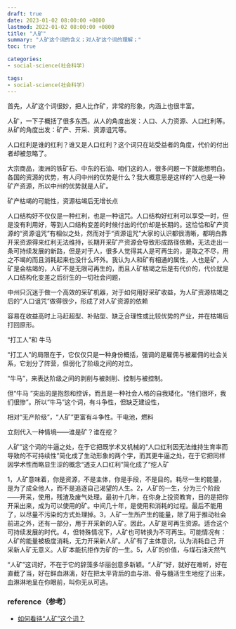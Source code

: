 ```yaml
---
draft: true
date: 2023-01-02 08:00:00 +0800
lastmod: 2022-01-02 08:00:00 +0800
title: "人矿"
summary: "人矿这个词的含义；对人矿这个词的理解；"
toc: true

categories:
- social-science(社会科学)

tags:
- social-science(社会科学)
---
```


首先，人矿这个词很妙，把人比作矿，非常的形象，内涵上也很丰富。

人矿，一下子概括了很多东西。从人的角度出发：人口、人力资源、人口红利等。从矿的角度出发：矿产、开采、资源诅咒等。

人口红利是谁的红利？谁又是人口红利？这个词只在站受益者的角度，代价的付出者却被忽略了。

大宗商品，澳洲的铁矿石、中东的石油、咱们这的人，很多问题一下就能想明白。各国的资源的优势，有人问中州的优势是什么？我大概意思是这样的“人也是一种矿产资源，所以中州的优势就是人矿。

矿产枯竭的可能性，资源枯竭后无增长点

人口结构好不仅仅是一种红利，也是一种诅咒。人口结构好红利可以享受一时，但是没有利用好，等到人口结构变差的时候付出的代价却是长期的。这恰恰和矿产资源的“资源诅咒”有相似之处，然而对于“资源诅咒”大家的认识都很清晰，都明白靠开采资源得来红利无法维持，长期开采矿产资源会导致形成路径依赖，无法走出一条可持续发展的新路，但是对于人，很多人觉得其人是可再生的，是取之不尽，用之不竭的而且消耗起来也没什么坏外。我认为人和矿有相通的属性，人也是矿，人矿是会枯竭的，人矿不是无限可再生的，而且人矿枯竭之后是有代价的，代价就是人口结构化变差之后衍生的一切社会问题，

中州只沉迷于做一个高效的采矿机器，对于如何用好采矿收益，为人矿资源枯竭之后的“人口诅咒”做得很少，形成了对人矿资源的依赖

容易在收益高时上马赶超型、补贴型、缺乏合理性或比较优势的产业，并在枯竭后打回原形。

“打工人”和 牛马

“打工人”的局限在于，它仅仅只是一种身份概括，强调的是雇佣与被雇佣的社会关系，它划分了阵营，但弱化了阶级之间的对立。

“牛马”，来表达阶级之间的剥削与被剥削、控制与被控制。

但“牛马
”突出的是抱怨和控诉，而且是一种社会人格的自我矮化，“他们很坏，我们很惨”。所以“牛马”这个词，有斗争性，但缺乏建设性，

相对“无产阶级”，“人矿”更富有斗争性。干电池，燃料

立刻代入一种情境——谁是矿？谁在挖？

人矿”这个词的牛逼之处，在于它把既学术又机械的“人口红利因无法维持生育率而导致的不可持续性”简化成了生动形象的两个字，而其更牛逼之处，在于它把同样因学术性而略显生涩的概念“透支人口红利”简化成了“挖人矿

1，人矿意味着，你是资源，不是主体，你是手段，不是目的。耗尽一生的能量，是为了成全他人，而不是追逐自己渴望的人生。2，人矿的一生，分为三个阶段——开采，使用，残渣及废气处理。最初十几年，在你身上投资教育，目的是把你开采出来，成为可以使用的矿。中间几十年，是使用和消耗的过程。最后不能用了，以尽量不污染的方式处理掉。3，人矿一生所产生的能量，除了用于推动社会前进之外，还有一部分，用于开采新的人矿。因此，人矿是可再生资源。适合这个可持续发展的时代。4，但特殊情况下，人矿也可转换为不可再生。可能情况有：人矿的能量被极度消耗，无力开采新人矿。人矿有了主体意识，认为消耗自己 开采新人矿无意义。人矿本能抗拒作为矿的一生。5，人矿的价值，与煤石油天然气

“人矿”这词好，不在于它的辞藻多华丽创意多新颖。“人矿”好，就好在难听，好在直截了当，好在鲜血淋漓，好在把太平背后的血与泪、骨与髓活生生地挖了出来，血淋淋地呈在你眼前，叫你无从可逃。

### reference（参考）

- [如何看待“人矿”这个词？](https://www.zhihu.com/question/567499989)
